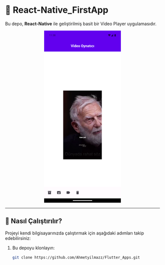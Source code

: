 # 🌟 **React-Native_FirstApp**

Bu depo, **React-Native** ile geliştirilmiş basit bir Video Player uygulamasıdır.


<div align="center">
  <img src="https://github.com/Ahmetyilmazz/react-native-giris/blob/ebf01f5e9d25b75c29ef13093049ad07cc0410b2/Ekran%20G%C3%B6r%C3%BCnt%C3%BCs%C3%BC_1.png" width="250"/>
</div>

---




## 🔧 **Nasıl Çalıştırılır?**
Projeyi kendi bilgisayarınızda çalıştırmak için aşağıdaki adımları takip edebilirsiniz:

1. Bu depoyu klonlayın:
   ```bash
   git clone https://github.com/Ahmetyilmazz/Flutter_Apps.git
